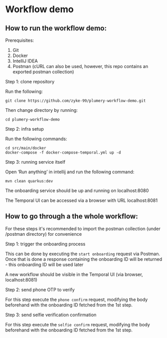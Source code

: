 # Workflow demo

## How to run the workflow demo:

Prerequisites:
1) Git
2) Docker
3) IntelliJ IDEA
4) Postman (cURL can also be used, however, this repo contains an exported postman collection)

Step 1: clone repository

Run the following:
```
git clone https://github.com/zyke-99/plumery-workflow-demo.git
```
Then change directory by running:
```
cd plumery-workflow-demo
```
Step 2: infra setup

Run the following commands:
```
cd src/main/docker
docker-compose -f docker-compose-temporal.yml up -d
```
Step 3: running service itself

Open ‘Run anything’ in intellij and run the following command:
```
mvn clean quarkus:dev
```

The onboarding service should be up and running on localhost:8080

The Temporal UI can be accessed via a browser with URL localhost:8081

## How to go through a the whole workflow:

For these steps it's recommended to import the postman collection (under /postman directory)
for convenience

Step 1: trigger the onboarding process

This can be done by executing the `start onboarding` request via Postman. Once that is done
a response containing the onboarding ID will be returned - this onboarding ID will be used later

A new workflow should be visible in the Temporal UI (via browser, localhost:8081)

Step 2: send phone OTP to verify

For this step execute the `phone confirm` request, modifying the body beforehand with the onboarding ID fetched from the 
1st step.

Step 3: send selfie verification confirmation

For this step execute the `selfie confirm` request, modifying the body beforehand with the onboarding ID fetched from the
1st step. 